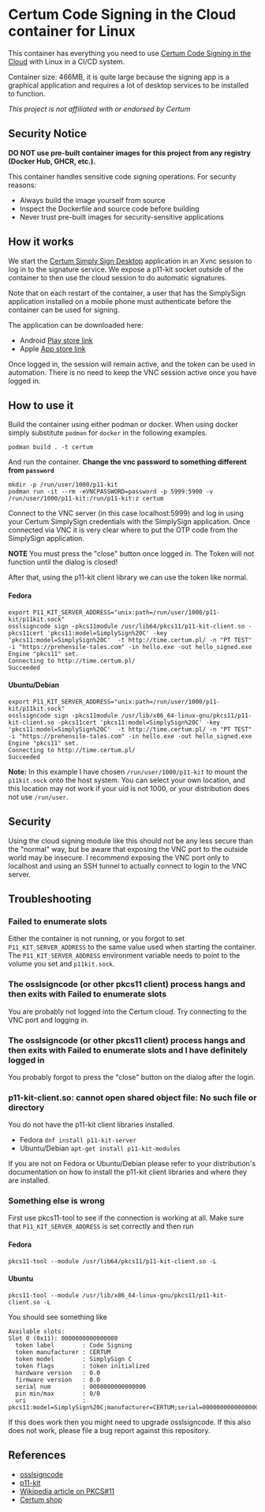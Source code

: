 # Certum Code Signing in the Cloud container for Linux

This container has everything you need to use [Certum Code Signing in the Cloud](https://shop.certum.eu/code-signing.html) with Linux in a CI/CD system.

Container size: 466MB, it is quite large because the signing app is a graphical application and requires a lot of desktop services to be installed to function.

*This project is not affiliated with or endorsed by Certum*

## Security Notice

**DO NOT use pre-built container images for this project from any registry (Docker Hub, GHCR, etc.).**

This container handles sensitive code signing operations. For security reasons:

 - Always build the image yourself from source
 - Inspect the Dockerfile and source code before building
 - Never trust pre-built images for security-sensitive applications

## How it works

We start the [Certum Simply Sign Desktop](https://support.certum.eu/en/software/procertum-smartsign/) application in an Xvnc session to log in to the signature service. We expose a p11-kit socket outside of the container to then use the cloud session to do automatic signatures.

Note that on each restart of the container, a user that has the SimplySign application installed on a mobile phone must authenticate before the container can be used for signing.

The application can be downloaded here:

 * Android [Play store link](https://play.google.com/store/apps/details?id=com.assecods.certum.simplysign)
 * Apple [App store link](https://apps.apple.com/pl/app/certum-simplysign/id1244415465)

Once logged in, the session will remain active, and the token can be used in automation. There is no need to keep the VNC session active once you have logged in.

## How to use it

Build the container using either podman or docker. When using docker simply substitute `podman` for `docker` in the following examples.

`podman build . -t certum`

And run the container. **Change the vnc password to something different from `password`**

```
mkdir -p /run/user/1000/p11-kit
podman run -it --rm -eVNCPASSWORD=password -p 5999:5900 -v /run/user/1000/p11-kit:/run/p11-kit:z certum
```

Connect to the VNC server (in this case localhost:5999) and log in using your Certum SimplySign credentials with the SimplySign application. Once connected via VNC it is very clear where to put the OTP code from the SimplySign application.

**NOTE** You must press the "close" button once logged in. The Token will not function until the dialog is closed!

After that, using the p11-kit client library we can use the token like normal.

#### Fedora
```
export P11_KIT_SERVER_ADDRESS="unix:path=/run/user/1000/p11-kit/p11kit.sock"
osslsigncode sign -pkcs11module /usr/lib64/pkcs11/p11-kit-client.so -pkcs11cert 'pkcs11:model=SimplySign%20C' -key 'pkcs11:model=SimplySign%20C'  -t http://time.certum.pl/ -n "PT TEST" -i "https://prehensile-tales.com" -in hello.exe -out hello_signed.exe
Engine "pkcs11" set.
Connecting to http://time.certum.pl/
Succeeded
```

#### Ubuntu/Debian
```
export P11_KIT_SERVER_ADDRESS="unix:path=/run/user/1000/p11-kit/p11kit.sock"
osslsigncode sign -pkcs11module /usr/lib/x86_64-linux-gnu/pkcs11/p11-kit-client.so -pkcs11cert 'pkcs11:model=SimplySign%20C' -key 'pkcs11:model=SimplySign%20C'  -t http://time.certum.pl/ -n "PT TEST" -i "https://prehensile-tales.com" -in hello.exe -out hello_signed.exe
Engine "pkcs11" set.
Connecting to http://time.certum.pl/
Succeeded
```

**Note:** In this example I have chosen `/run/user/1000/p11-kit` to mount the `p11kit.sock` onto the host system. You can select your own location, and this location may not work if your uid is not 1000, or your distribution does not use `/run/user`.


## Security

Using the cloud signing module like this should not be any less secure than the "normal" way, but be aware that exposing the VNC port to the outside world may be insecure. I recommend exposing the VNC port only to localhost and using an SSH tunnel to actually connect to login to the VNC server.

## Troubleshooting

### Failed to enumerate slots

Either the container is not running, or you forgot to set `P11_KIT_SERVER_ADDRESS` to the same value used when starting the container. The `P11_KIT_SERVER_ADDRESS` environment variable needs to point to the volume you set and `p11kit.sock`.

### The osslsigncode (or other pkcs11 client) process hangs and then exits with Failed to enumerate slots
You are probably not logged into the Certum cloud. Try connecting to the VNC port and logging in.

### The osslsigncode (or other pkcs11 client) process hangs and then exits with Failed to enumerate slots and I have definitely logged in
You probably forgot to press the "close" button on the dialog after the login.

### p11-kit-client.so: cannot open shared object file: No such file or directory
You do not have the p11-kit client libraries installed.

* Fedora `dnf install p11-kit-server`
* Ubuntu/Debian `apt-get install p11-kit-modules`

If you are not on Fedora or Ubuntu/Debian please refer to your distribution's documentation on how to install the p11-kit client libraries and where they are installed.

### Something else is wrong
First use pkcs11-tool to see if the connection is working at all. Make sure that `P11_KIT_SERVER_ADDRESS` is set correctly and then run

#### Fedora
`pkcs11-tool --module /usr/lib64/pkcs11/p11-kit-client.so -L`

#### Ubuntu
`pkcs11-tool --module /usr/lib/x86_64-linux-gnu/pkcs11/p11-kit-client.so -L`

You should see something like

```
Available slots:
Slot 0 (0x11): 0000000000000000
  token label        : Code Signing
  token manufacturer : CERTUM
  token model        : SimplySign C
  token flags        : token initialized
  hardware version   : 0.0
  firmware version   : 0.0
  serial num         : 0000000000000000
  pin min/max        : 0/0
  uri                : pkcs11:model=SimplySign%20C;manufacturer=CERTUM;serial=0000000000000000;token=Code%20Signing
```

If this does work then you might need to upgrade osslsigncode. If this also does not work, please file a bug report against this repository.

## References

* [osslsigncode](https://github.com/mtrojnar/osslsigncode)
* [p11-kit](https://p11-glue.github.io/p11-glue/p11-kit.html)
* [Wikipedia article on PKCS#11](https://en.wikipedia.org/wiki/PKCS_11)
* [Certum shop](https://shop.certum.eu/code-signing.html)
